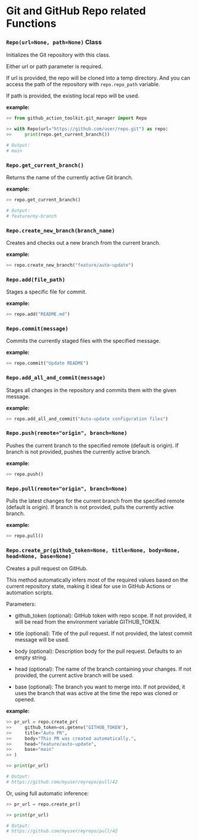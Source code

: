 Git and GitHub Repo related Functions
================

### **`Repo(url=None, path=None)` Class**

Initializes the Git repository with this class.

Either url or path parameter is required.

If url is provided, the repo will be cloned into a temp directory. And you can access the path of the repository with `repo.repo_path` variable.

If path is provided, the existing local repo will be used.

**example:**

```python
>> from github_action_toolkit.git_manager import Repo

>> with Repo(url="https://github.com/user/repo.git") as repo:
>>     print(repo.get_current_branch())

# Output:
# main
```

### **`Repo.get_current_branch()`**

Returns the name of the currently active Git branch.

**example:**

```python
>> repo.get_current_branch()

# Output:
# feature/my-branch
```

### **`Repo.create_new_branch(branch_name)`**

Creates and checks out a new branch from the current branch.

**example:**

```python
>> repo.create_new_branch("feature/auto-update")
```

### **`Repo.add(file_path)`**

Stages a specific file for commit.

**example:**

```python
>> repo.add("README.md")
```

### **`Repo.commit(message)`**

Commits the currently staged files with the specified message.

**example:**

```python
>> repo.commit("Update README")
```

### **`Repo.add_all_and_commit(message)`**

Stages all changes in the repository and commits them with the given message.

**example:**

```python
>> repo.add_all_and_commit("Auto-update configuration files")
```

### **`Repo.push(remote="origin", branch=None)`**

Pushes the current branch to the specified remote (default is origin). If branch is not provided, pushes the currently active branch.

**example:**

```python
>> repo.push()
```

### **`Repo.pull(remote="origin", branch=None)`**

Pulls the latest changes for the current branch from the specified remote (default is origin). If branch is not provided, pulls the currently active branch.

**example:**

```python
>> repo.pull()
```

### **`Repo.create_pr(github_token=None, title=None, body=None, head=None, base=None)`**

Creates a pull request on GitHub.

This method automatically infers most of the required values based on the current repository state, making it ideal for use in GitHub Actions or automation scripts.

Parameters:

* github_token (optional):
GitHub token with repo scope.
If not provided, it will be read from the environment variable GITHUB_TOKEN.

* title (optional):
Title of the pull request.
If not provided, the latest commit message will be used.

* body (optional):
Description body for the pull request.
Defaults to an empty string.

* head (optional):
The name of the branch containing your changes.
If not provided, the current active branch will be used.

* base (optional):
The branch you want to merge into.
If not provided, it uses the branch that was active at the time the repo was cloned or opened.

**example:**

```python
>> pr_url = repo.create_pr(
>>     github_token=os.getenv("GITHUB_TOKEN"),
>>     title="Auto PR",
>>     body="This PR was created automatically.",
>>     head="feature/auto-update",
>>     base="main"
>> )

>> print(pr_url)

# Output:
# https://github.com/myuser/myrepo/pull/42
```

Or, using full automatic inference:

```python
>> pr_url = repo.create_pr()

>> print(pr_url)

# Output:
# https://github.com/myuser/myrepo/pull/42
```
